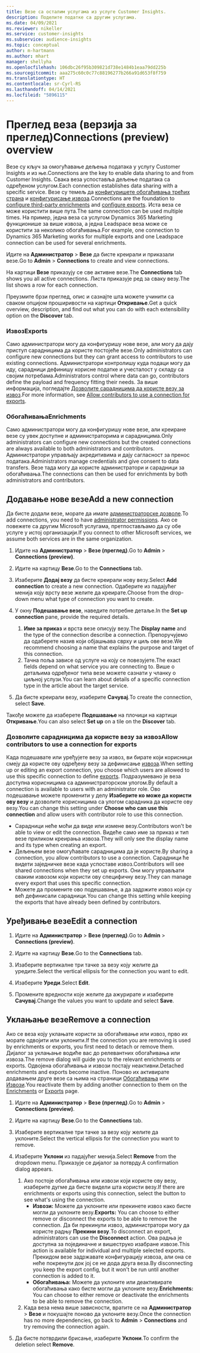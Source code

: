 ```yaml
---
title: Везе са осталим услугама из услуге Customer Insights.
description: Поделите податке са другим услугама.
ms.date: 04/09/2021
ms.reviewer: nikeller
ms.service: customer-insights
ms.subservice: audience-insights
ms.topic: conceptual
author: m-hartmann
ms.author: mhart
manager: shellyha
ms.openlocfilehash: 106dbc26f95b309821d738e1484b1eaa79dd225b
ms.sourcegitcommit: aaa275c60c0c77c88196277b266a91d653f8f759
ms.translationtype: HT
ms.contentlocale: sr-Cyrl-RS
ms.lasthandoff: 04/14/2021
ms.locfileid: "5896115"
---
```

# <a name="connections-preview-overview"></a><span data-ttu-id="db870-103">Преглед веза (верзија за преглед)</span><span class="sxs-lookup"><span data-stu-id="db870-103">Connections (preview) overview</span></span>

<span data-ttu-id="db870-104">Везе су кључ за омогућавање дељења података у услугу Customer Insights и из ње.</span><span class="sxs-lookup"><span data-stu-id="db870-104">Connections are the key to enable data sharing to and from Customer Insights.</span></span> <span data-ttu-id="db870-105">Свака веза успоставља дељење података са одређеном услугом.</span><span class="sxs-lookup"><span data-stu-id="db870-105">Each connection establishes data sharing with a specific service.</span></span> <span data-ttu-id="db870-106">Везе су темељ да [конфигуришете обогаћивања трећих страна](enrichment-hub.md) и [конфигурисање извоза](export-destinations.md).</span><span class="sxs-lookup"><span data-stu-id="db870-106">Connections are the foundation to [configure third-party enrichments](enrichment-hub.md) and [configure exports](export-destinations.md).</span></span> <span data-ttu-id="db870-107">Иста веза се може користити више пута.</span><span class="sxs-lookup"><span data-stu-id="db870-107">The same connection can be used multiple times.</span></span> <span data-ttu-id="db870-108">На пример, једна веза са услугом Dynamics 365 Marketing функционише за више извоза, а једна Leadspace веза може се користити за неколико обогаћивања.</span><span class="sxs-lookup"><span data-stu-id="db870-108">For example, one connection to Dynamics 365 Marketing works for multiple exports and one Leadspace connection can be used for several enrichments.</span></span>

<span data-ttu-id="db870-109">Идите на **Администратор** > **Везе** да бисте креирали и приказали везе.</span><span class="sxs-lookup"><span data-stu-id="db870-109">Go to **Admin** > **Connections** to create and view connections.</span></span>

<span data-ttu-id="db870-110">На картици **Везе** приказују се све активне везе.</span><span class="sxs-lookup"><span data-stu-id="db870-110">The **Connections** tab shows you all active connections.</span></span> <span data-ttu-id="db870-111">Листа приказује ред за сваку везу.</span><span class="sxs-lookup"><span data-stu-id="db870-111">The list shows a row for each connection.</span></span> 

<span data-ttu-id="db870-112">Преузмите брзи преглед, опис и сазнајте шта можете учинити са сваком опцијом проширивости на картици **Откривање**.</span><span class="sxs-lookup"><span data-stu-id="db870-112">Get a quick overview, description, and find out what you can do with each extensibility option on the **Discover** tab.</span></span>

### <a name="exports"></a><span data-ttu-id="db870-113">Извоз</span><span class="sxs-lookup"><span data-stu-id="db870-113">Exports</span></span>

<span data-ttu-id="db870-114">Само администратори могу да конфигуришу нове везе, али могу да дају приступ сарадницима да користе постојеће везе.</span><span class="sxs-lookup"><span data-stu-id="db870-114">Only administrators can configure new connections but they can grant access to contributors to use existing connections.</span></span> <span data-ttu-id="db870-115">Администратори контролишу куда подаци могу да иду, сарадници дефинишу корисне податке и учесталост у складу са својим потребама.</span><span class="sxs-lookup"><span data-stu-id="db870-115">Administrators control where data can go, contributors define the payload and frequency fitting their needs.</span></span> <span data-ttu-id="db870-116">За више информација, погледајте [Дозволите сарадницима да користе везу за извоз](#allow-contributors-to-use-a-connection-for-exports).</span><span class="sxs-lookup"><span data-stu-id="db870-116">For more information, see [Allow contributors to use a connection for exports](#allow-contributors-to-use-a-connection-for-exports).</span></span>

### <a name="enrichments"></a><span data-ttu-id="db870-117">Обогаћивања</span><span class="sxs-lookup"><span data-stu-id="db870-117">Enrichments</span></span>

<span data-ttu-id="db870-118">Само администратори могу да конфигуришу нове везе, али креиране везе су увек доступне и администраторима и сарадницима.</span><span class="sxs-lookup"><span data-stu-id="db870-118">Only administrators can configure new connections but the created connections are always available to both administrators and contributors.</span></span> <span data-ttu-id="db870-119">Администратори управљају акредитивима и дају сагласност за пренос података.</span><span class="sxs-lookup"><span data-stu-id="db870-119">Administrators manage credentials and give consent to data transfers.</span></span> <span data-ttu-id="db870-120">Везе тада могу да користе администратори и сарадници за обогаћивања.</span><span class="sxs-lookup"><span data-stu-id="db870-120">The connections can then be used for enrichments by both administrators and contributors.</span></span>

## <a name="add-a-new-connection"></a><span data-ttu-id="db870-121">Додавање нове везе</span><span class="sxs-lookup"><span data-stu-id="db870-121">Add a new connection</span></span>

<span data-ttu-id="db870-122">Да бисте додали везе, морате да имате [администраторске дозволе](permissions.md).</span><span class="sxs-lookup"><span data-stu-id="db870-122">To add connections, you need to have [administrator permissions](permissions.md).</span></span> <span data-ttu-id="db870-123">Ако се повежете са другим Microsoft услугама, претпостављамо да су обе услуге у истој организацији.</span><span class="sxs-lookup"><span data-stu-id="db870-123">If you connect to other Microsoft services, we assume both services are in the same organization.</span></span>

1. <span data-ttu-id="db870-124">Идите на **Администратор** > **Везе (преглед)**.</span><span class="sxs-lookup"><span data-stu-id="db870-124">Go to **Admin** > **Connections (preview)**.</span></span>

1. <span data-ttu-id="db870-125">Идите на картицу **Везе**.</span><span class="sxs-lookup"><span data-stu-id="db870-125">Go to the **Connections** tab.</span></span>

1. <span data-ttu-id="db870-126">Изаберите **Додај везу** да бисте креирали нову везу.</span><span class="sxs-lookup"><span data-stu-id="db870-126">Select **Add connection** to create a new connection.</span></span> <span data-ttu-id="db870-127">Одаберите из падајућег менија коју врсту везе желите да креирате.</span><span class="sxs-lookup"><span data-stu-id="db870-127">Choose from the drop-down menu what type of connection you want to create.</span></span>

1. <span data-ttu-id="db870-128">У окну **Подешавање везе**, наведите потребне детаље.</span><span class="sxs-lookup"><span data-stu-id="db870-128">In the **Set up connection** pane, provide the required details.</span></span> 
   1. <span data-ttu-id="db870-129">**Име за приказ** и врста везе описују везу.</span><span class="sxs-lookup"><span data-stu-id="db870-129">The **Display name** and the type of the connection describe a connection.</span></span> <span data-ttu-id="db870-130">Препоручујемо да одаберете назив који објашњава сврху и циљ ове везе.</span><span class="sxs-lookup"><span data-stu-id="db870-130">We recommend choosing a name that explains the purpose and target of this connection.</span></span>
   1. <span data-ttu-id="db870-131">Тачна поља зависе од услуге на коју се повезујете.</span><span class="sxs-lookup"><span data-stu-id="db870-131">The exact fields depend on what service you are connecting to.</span></span> <span data-ttu-id="db870-132">Више о детаљима одређеног типа везе можете сазнати у чланку о циљној услузи.</span><span class="sxs-lookup"><span data-stu-id="db870-132">You can learn about details of a specific connection type in the article about the target service.</span></span>

1. <span data-ttu-id="db870-133">Да бисте креирали везу, изаберите **Сачувај**.</span><span class="sxs-lookup"><span data-stu-id="db870-133">To create the connection, select **Save**.</span></span>

<span data-ttu-id="db870-134">Такође можете да изаберете **Подешавање** на плочици на картици **Откривање**.</span><span class="sxs-lookup"><span data-stu-id="db870-134">You can also select **Set up** on a tile on the **Discover** tab.</span></span>

### <a name="allow-contributors-to-use-a-connection-for-exports"></a><span data-ttu-id="db870-135">Дозволите сарадницима да користе везу за извоз</span><span class="sxs-lookup"><span data-stu-id="db870-135">Allow contributors to use a connection for exports</span></span>

<span data-ttu-id="db870-136">Када подешавате или уређујете везу за извоз, ви бирате који корисници смеју да користе ову одређену везу за дефинисање [извоза](export-destinations.md).</span><span class="sxs-lookup"><span data-stu-id="db870-136">When setting up or editing an export connection, you choose which users are allowed to use this specific connection to define [exports](export-destinations.md).</span></span> <span data-ttu-id="db870-137">Подразумевано је веза доступна корисницима са администраторском улогом.</span><span class="sxs-lookup"><span data-stu-id="db870-137">By default a connection is available to users with an administrator role.</span></span> <span data-ttu-id="db870-138">Ово подешавање можете променити у делу **Изаберите ко може да користи ову везу** и дозволите корисницима са улогом сарадника да користе ову везу.</span><span class="sxs-lookup"><span data-stu-id="db870-138">You can change this setting under **Choose who can use this connection** and allow users with contributor role to use this connection.</span></span>

- <span data-ttu-id="db870-139">Сарадници неће моћи да виде или измене везу.</span><span class="sxs-lookup"><span data-stu-id="db870-139">Contributors won't be able to view or edit the connection.</span></span> <span data-ttu-id="db870-140">Видеће само име за приказ и тип везе приликом креирања извоза.</span><span class="sxs-lookup"><span data-stu-id="db870-140">They will only see the display name and its type when creating an export.</span></span>
- <span data-ttu-id="db870-141">Дељењем везе омогућавате сарадницима да је користе.</span><span class="sxs-lookup"><span data-stu-id="db870-141">By sharing a connection, you allow contributors to use a connection.</span></span> <span data-ttu-id="db870-142">Сарадници ће видети заједничке везе када успоставе извоз.</span><span class="sxs-lookup"><span data-stu-id="db870-142">Contributors will see shared connections when they set up exports.</span></span> <span data-ttu-id="db870-143">Они могу управљати сваким извозом који користи ову специфичну везу.</span><span class="sxs-lookup"><span data-stu-id="db870-143">They can manage every export that uses this specific connection.</span></span>
- <span data-ttu-id="db870-144">Можете да промените ово подешавање, а да задржите извоз који су већ дефинисали сарадници.</span><span class="sxs-lookup"><span data-stu-id="db870-144">You can change this setting while keeping the exports that have already been defined by contributors.</span></span>

## <a name="edit-a-connection"></a><span data-ttu-id="db870-145">Уређивање везе</span><span class="sxs-lookup"><span data-stu-id="db870-145">Edit a connection</span></span>

1. <span data-ttu-id="db870-146">Идите на **Администратор** > **Везе (преглед)**.</span><span class="sxs-lookup"><span data-stu-id="db870-146">Go to **Admin** > **Connections (preview)**.</span></span>

1. <span data-ttu-id="db870-147">Идите на картицу **Везе**.</span><span class="sxs-lookup"><span data-stu-id="db870-147">Go to the **Connections** tab.</span></span>

1. <span data-ttu-id="db870-148">Изаберите вертикалне три тачке за везу коју желите да уредите.</span><span class="sxs-lookup"><span data-stu-id="db870-148">Select the vertical ellipsis for the connection you want to edit.</span></span>

1. <span data-ttu-id="db870-149">Изаберите **Уреди**.</span><span class="sxs-lookup"><span data-stu-id="db870-149">Select **Edit**.</span></span>

1. <span data-ttu-id="db870-150">Промените вредности које желите да ажурирате и изаберите **Сачувај**.</span><span class="sxs-lookup"><span data-stu-id="db870-150">Change the values you want to update and select **Save**.</span></span>

## <a name="remove-a-connection"></a><span data-ttu-id="db870-151">Уклањање везе</span><span class="sxs-lookup"><span data-stu-id="db870-151">Remove a connection</span></span>

<span data-ttu-id="db870-152">Ако се веза коју уклањате користи за обогаћивање или извоз, прво их морате одвојити или уклонити.</span><span class="sxs-lookup"><span data-stu-id="db870-152">If the connection you are removing is used by enrichments or exports, you first need to detach or remove them.</span></span> <span data-ttu-id="db870-153">Дијалог за уклањање водиће вас до релевантних обогаћивања или извоза.</span><span class="sxs-lookup"><span data-stu-id="db870-153">The remove dialog will guide you to the relevant enrichments or exports.</span></span> <span data-ttu-id="db870-154">Одвојена обогаћивања и извози постају неактивни.</span><span class="sxs-lookup"><span data-stu-id="db870-154">Detached enrichments and exports become inactive.</span></span> <span data-ttu-id="db870-155">Поново их активирате додавањем друге везе са њима на страници [Обогаћивања](enrichment-hub.md) или [Извози](export-destinations.md).</span><span class="sxs-lookup"><span data-stu-id="db870-155">You reactivate them by adding another connection to them on the [Enrichments](enrichment-hub.md) or [Exports](export-destinations.md) page.</span></span>

1. <span data-ttu-id="db870-156">Идите на **Администратор** > **Везе (преглед)**.</span><span class="sxs-lookup"><span data-stu-id="db870-156">Go to **Admin** > **Connections (preview)**.</span></span>

1. <span data-ttu-id="db870-157">Идите на картицу **Везе**.</span><span class="sxs-lookup"><span data-stu-id="db870-157">Go to the **Connections** tab.</span></span>

1. <span data-ttu-id="db870-158">Изаберите вертикалне три тачке за везу коју желите да уклоните.</span><span class="sxs-lookup"><span data-stu-id="db870-158">Select the vertical ellipsis for the connection you want to remove.</span></span>

1. <span data-ttu-id="db870-159">Изаберите **Уклони** из падајућег менија.</span><span class="sxs-lookup"><span data-stu-id="db870-159">Select **Remove** from the dropdown menu.</span></span> <span data-ttu-id="db870-160">Приказује се дијалог за потврду.</span><span class="sxs-lookup"><span data-stu-id="db870-160">A confirmation dialog appears.</span></span>

   1. <span data-ttu-id="db870-161">Ако постоје обогаћивања или извози који користе ову везу, изаберите дугме да бисте видели шта користи везу.</span><span class="sxs-lookup"><span data-stu-id="db870-161">If there are enrichments or exports using this connection, select the button to see what's using the connection.</span></span>
      - <span data-ttu-id="db870-162">**Извози:** Можете да уклоните или прекинете извоз како бисте могли да уклоните везу.</span><span class="sxs-lookup"><span data-stu-id="db870-162">**Exports:** You can choose to either remove or disconnect the exports to be able to remove the connection.</span></span> <span data-ttu-id="db870-163">Да би прекинули извоз, администратори могу да користе радњу **Прекини везу**.</span><span class="sxs-lookup"><span data-stu-id="db870-163">To disconnect an export, administrators can use the **Disconnect** action.</span></span> <span data-ttu-id="db870-164">Ова радња је доступна за појединачне и вишеструко изабране извозе.</span><span class="sxs-lookup"><span data-stu-id="db870-164">This action is available for individual and multiple selected exports.</span></span> <span data-ttu-id="db870-165">Прекидом везе задржавате конфигурацију извоза, али она се неће покренути док јој се не дода друга веза.</span><span class="sxs-lookup"><span data-stu-id="db870-165">By disconnecting you keep the export config, but it won't be run until another connection is added to it.</span></span>
      - <span data-ttu-id="db870-166">**Обогаћивања:** Можете да уклоните или деактивирате обогаћивања како бисте могли да уклоните везу.</span><span class="sxs-lookup"><span data-stu-id="db870-166">**Enrichments:** You can choose to either remove or deactivate the enrichments to be able to remove the connection.</span></span> 
   1. <span data-ttu-id="db870-167">Када веза нема више зависности, вратите се на **Администратор** > **Везе** и покушајте поново да уклоните везу.</span><span class="sxs-lookup"><span data-stu-id="db870-167">Once the connection has no more dependencies, go back to **Admin** > **Connections** and try removing the connection again.</span></span>

1. <span data-ttu-id="db870-168">Да бисте потврдили брисање, изаберите **Уклони**.</span><span class="sxs-lookup"><span data-stu-id="db870-168">To confirm the deletion select **Remove**.</span></span>

